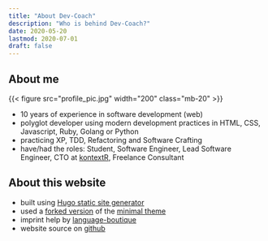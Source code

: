 ```yaml
---
title: "About Dev-Coach"
description: "Who is behind Dev-Coach?"
date: 2020-05-20
lastmod: 2020-07-01
draft: false
---
```


## About me

{{< figure src="profile_pic.jpg" width="200" class="mb-20" >}}

- 10 years of experience in software development (web)
- polyglot developer using modern development practices in HTML, CSS, Javascript, Ruby, Golang or Python
- practicing XP, TDD, Refactoring and Software Crafting
- have/had the roles: Student, Software Engineer, Lead Software Engineer, CTO at [kontextR](https://www.kontextr.com/), Freelance Consultant


## About this website

- built using [Hugo static site generator](https://gohugo.io/)
- used a [forked version](https://github.com/FQ400/minimal) of the [minimal theme](https://themes.gohugo.io/minimal/)
- imprint help by [language-boutique](https://language-boutique.com/lost-in-translation-full-reader/impressum-or-imprint.html)
- website source on [github](https://github.com/FQ400/dev-coach-site)

